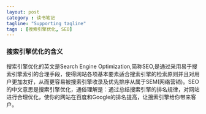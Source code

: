 ```yaml
---
layout: post
category : 读书笔记
tagline: "Supporting tagline"
tags : [搜索引擎优化, SEO]
---
```


### 搜索引擎优化的含义

搜索引擎优化的英文是Search Engine Optimization,简称SEO,是通过采用易于搜索引擎索引的合理手段，使得网站各项基本要素适合搜索引擎的检索原则并且对用户更加友好，从而更容易被搜索引擎收录及优先排序从属于SEM(网络营销)。SEO的中文意思是搜索引擎优化，通俗理解是：通过总结搜索引擎的排名规律，对网站进行合理优化，使你的网站在百度和Google的排名提高，让搜索引擎给你带来客户。